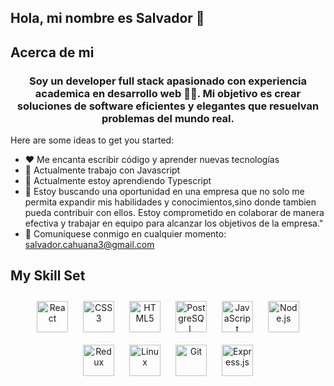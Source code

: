 ## Hola, mi nombre es Salvador 👋

## Acerca de mi  
### <div align="center">Soy  un developer full stack apasionado con experiencia academica en desarrollo web 👨‍💻. Mi objetivo es crear soluciones de software eficientes y elegantes que resuelvan problemas del mundo real.</div>  
<!--
**salva5/salva5** is a ✨ _special_ ✨ repository because its `README.md` (this file) appears on your GitHub profile.
-->

Here are some ideas to get you started:
- ❤️ Me encanta escribir código y aprender nuevas tecnologías
- 🔭 Actualmente trabajo con Javascript
- 🌱 Actualmente estoy aprendiendo Typescript 
- 👯 Estoy buscando una oportunidad en una empresa que no solo me permita expandir mis habilidades y conocimientos,sino donde tambien pueda contribuir con ellos. Estoy comprometido en colaborar de manera efectiva y trabajar en equipo para alcanzar los objetivos de la empresa."
- 📧 Comuníquese conmigo en cualquier momento: salvador.cahuana3@gmail.com
## My Skill Set  


<div align="center">  
<a href="https://reactjs.org/" target="_blank"><img style="margin: 10px" src="https://profilinator.rishav.dev/skills-assets/react-original-wordmark.svg" alt="React" height="50" /></a>  
<a href="https://www.w3schools.com/css/" target="_blank"><img style="margin: 10px" src="https://profilinator.rishav.dev/skills-assets/css3-original-wordmark.svg" alt="CSS3" height="50" /></a>  
<a href="https://en.wikipedia.org/wiki/HTML5" target="_blank"><img style="margin: 10px" src="https://profilinator.rishav.dev/skills-assets/html5-original-wordmark.svg" alt="HTML5" height="50" /></a>  
<a href="https://www.postgresql.org/" target="_blank"><img style="margin: 10px" src="https://profilinator.rishav.dev/skills-assets/postgresql-original-wordmark.svg" alt="PostgreSQL" height="50" /></a>  
<a href="https://www.javascript.com/" target="_blank"><img style="margin: 10px" src="https://profilinator.rishav.dev/skills-assets/javascript-original.svg" alt="JavaScript" height="50" /></a>  
<a href="https://nodejs.org/" target="_blank"><img style="margin: 10px" src="https://profilinator.rishav.dev/skills-assets/nodejs-original-wordmark.svg" alt="Node.js" height="50" /></a>  
<a href="https://redux.js.org/" target="_blank"><img style="margin: 10px" src="https://profilinator.rishav.dev/skills-assets/redux-original.svg" alt="Redux" height="50" /></a>  
<a href="https://www.linux.org/" target="_blank"><img style="margin: 10px" src="https://profilinator.rishav.dev/skills-assets/linux-original.svg" alt="Linux" height="50" /></a>  
<a href="https://github.com/" target="_blank"><img style="margin: 10px" src="https://profilinator.rishav.dev/skills-assets/git-scm-icon.svg" alt="Git" height="50" /></a>  
<a href="https://expressjs.com/" target="_blank"><img style="margin: 10px" src="https://profilinator.rishav.dev/skills-assets/express-original-wordmark.svg" alt="Express.js" height="50" /></a>  
</div>

</td><td valign="top" width="33%">



</td><td valign="top" width="33%">





<br/>  
